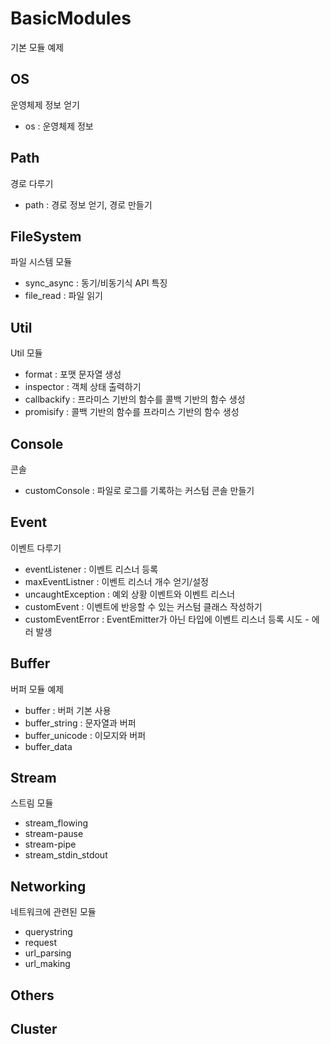 # BasicModules
기본 모듈 예제

## OS
운영체제 정보 얻기

- os : 운영체제 정보

## Path
경로 다루기

- path : 경로 정보 얻기, 경로 만들기

## FileSystem
파일 시스템 모듈

- sync_async : 동기/비동기식 API 특징
- file_read : 파일 읽기

## Util
Util 모듈

- format : 포맷 문자열 생성
- inspector : 객체 상태 출력하기
- callbackify : 프라미스 기반의 함수를 콜백 기반의 함수 생성
- promisify : 콜백 기반의 함수를 프라미스 기반의 함수 생성

## Console
콘솔

- customConsole : 파일로 로그를 기록하는 커스텀 콘솔 만들기

## Event
이벤트 다루기

- eventListener : 이벤트 리스너 등록
- maxEventListner : 이벤트 리스너 개수 얻기/설정
- uncaughtException : 예외 상황 이벤트와 이벤트 리스너
- customEvent : 이벤트에 반응할 수 있는 커스텀 클래스 작성하기
- customEventError : EventEmitter가 아닌 타입에 이벤트 리스너 등록 시도 - 에러 발생

## Buffer
버퍼 모듈 예제
- buffer : 버퍼 기본 사용
- buffer_string : 문자열과 버퍼
- buffer_unicode : 이모지와 버퍼
- buffer_data

## Stream
스트림 모듈
- stream_flowing
- stream-pause
- stream-pipe
- stream_stdin_stdout



## Networking
네트워크에 관련된 모듈
- querystring
- request
- url_parsing
- url_making

## Others


## Cluster
